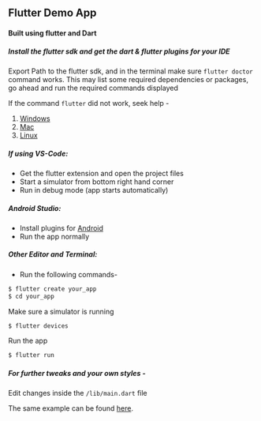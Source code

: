 ## Flutter Demo App

#### Built using flutter and Dart

##### Install the flutter sdk and get the dart & flutter plugins for your IDE

Export Path to the flutter sdk, and in the terminal make sure ```flutter doctor``` command works.
This may list some required dependencies or packages, go ahead and run the required commands displayed

If the command ```flutter``` did not work, seek help -
1. [Windows](https://flutter.io/setup-windows/#get-the-flutter-sdk)
1. [Mac](https://flutter.io/setup-macos/#get-sdk)
1. [Linux](https://flutter.io/setup-linux/#get-sdk)

##### If using VS-Code:
* Get the flutter extension and open the project files
* Start a simulator from bottom right hand corner
* Run in debug mode (app starts automatically)

##### Android Studio:
* Install plugins for [Android](https://flutter.io/get-started/editor/#androidstudio)
* Run the app normally

##### Other Editor and Terminal:
* Run the following commands-
```sh 
$ flutter create your_app
$ cd your_app
```
Make sure a simulator is running 
```sh
$ flutter devices
```
Run the app
```sh
$ flutter run
```

##### For further tweaks and your own styles -
Edit changes inside the ```/lib/main.dart``` file

The same example can be found [here](https://flutter.io/get-started/codelab/).

